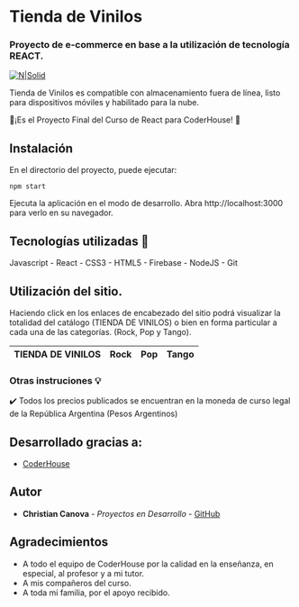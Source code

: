 # Tienda de Vinilos
### Proyecto de e-commerce en base a la utilización de tecnología REACT.

[![N|Solid](https://www.nicepng.com/png/detail/374-3747469_vinilo-png-disco-vinilo.png)](https://www.nicepng.com/png/detail/374-3747469_vinilo-png-disco-vinilo.png)

Tienda de Vinilos es compatible con almacenamiento fuera de línea, listo para dispositivos móviles y habilitado para la nube.

🌟¡Es el Proyecto Final del Curso de React para CoderHouse! 🌟


## Instalación

En el directorio del proyecto, puede ejecutar:

```
npm start
```

Ejecuta la aplicación en el modo de desarrollo.
Abra http://localhost:3000 para verlo en su navegador.


## Tecnologías utilizadas 🔧

Javascript - React - CSS3 - HTML5 - Firebase - NodeJS - Git


## Utilización del sitio.

Haciendo click en los enlaces de encabezado del sitio podrá visualizar la totalidad del catálogo (TIENDA DE VINILOS) o bien en forma particular a cada una de las categorías. (Rock, Pop y Tango).

|TIENDA DE VINILOS |Rock  | Pop | Tango
--- | --- | ---| ---

### Otras instruciones 💡

✔️ Todos los precios publicados se encuentran en la moneda de curso legal de la República Argentina (Pesos Argentinos)


## Desarrollado gracias a:

* [CoderHouse](https://www.coderhouse.com/?utm_term=coderhouse&utm_campaign=0&utm_source=google_search_brand&utm_medium=cpc&gclid=EAIaIQobChMI0crEjOrE-gIV1xTUAR3DgwvcEAAYASAAEgJ2G_D_BwE)



## Autor

* **Christian Canova** - *Proyectos en Desarrollo* - [GitHub](https://github.com/christiancanova)


## Agradecimientos

* A todo el equipo de CoderHouse por la calidad en la enseñanza, en especial, al profesor y a mi tutor.
* A mis compañeros del curso.
* A toda mi familia, por el apoyo recibido.
